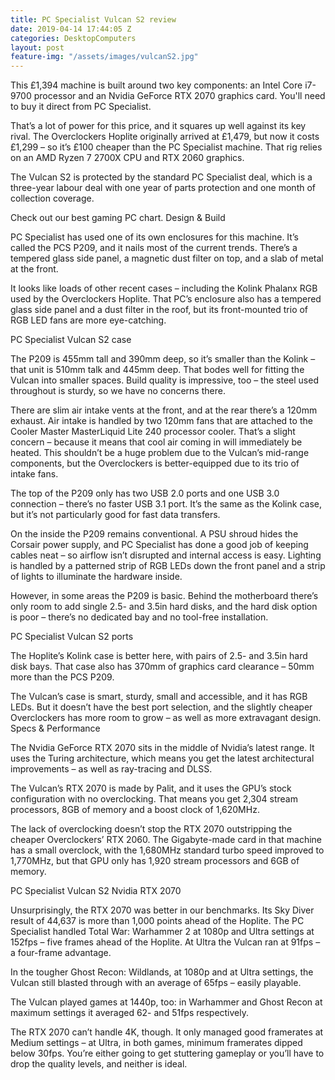 ```yaml
---
title: PC Specialist Vulcan S2 review
date: 2019-04-14 17:44:05 Z
categories: DesktopComputers
layout: post
feature-img: "/assets/images/vulcanS2.jpg"
---
```




This £1,394 machine is built around two key components: an Intel Core i7-9700 processor and an Nvidia GeForce RTX 2070 graphics card. You'll need to buy it direct from PC Specialist.

That’s a lot of power for this price, and it squares up well against its key rival. The Overclockers Hoplite originally arrived at £1,479, but now it costs £1,299 – so it’s £100 cheaper than the PC Specialist machine. That rig relies on an AMD Ryzen 7 2700X CPU and RTX 2060 graphics.

The Vulcan S2 is protected by the standard PC Specialist deal, which is a three-year labour deal with one year of parts protection and one month of collection coverage.

Check out our best gaming PC chart.
Design & Build

PC Specialist has used one of its own enclosures for this machine. It’s called the PCS P209, and it nails most of the current trends. There’s a tempered glass side panel, a magnetic dust filter on top, and a slab of metal at the front.

It looks like loads of other recent cases – including the Kolink Phalanx RGB used by the Overclockers Hoplite. That PC’s enclosure also has a tempered glass side panel and a dust filter in the roof, but its front-mounted trio of RGB LED fans are more eye-catching.

PC Specialist Vulcan S2 case

The P209 is 455mm tall and 390mm deep, so it’s smaller than the Kolink – that unit is 510mm talk and 445mm deep. That bodes well for fitting the Vulcan into smaller spaces. Build quality is impressive, too – the steel used throughout is sturdy, so we have no concerns there.

There are slim air intake vents at the front, and at the rear there’s a 120mm exhaust. Air intake is handled by two 120mm fans that are attached to the Cooler Master MasterLiquid Lite 240 processor cooler. That’s a slight concern – because it means that cool air coming in will immediately be heated. This shouldn’t be a huge problem due to the Vulcan’s mid-range components, but the Overclockers is better-equipped due to its trio of intake fans.

The top of the P209 only has two USB 2.0 ports and one USB 3.0 connection – there’s no faster USB 3.1 port. It’s the same as the Kolink case, but it’s not particularly good for fast data transfers.

On the inside the P209 remains conventional. A PSU shroud hides the Corsair power supply, and PC Specialist has done a good job of keeping cables neat – so airflow isn’t disrupted and internal access is easy. Lighting is handled by a patterned strip of RGB LEDs down the front panel and a strip of lights to illuminate the hardware inside.

However, in some areas the P209 is basic. Behind the motherboard there’s only room to add single 2.5- and 3.5in hard disks, and the hard disk option is poor – there’s no dedicated bay and no tool-free installation.

PC Specialist Vulcan S2 ports

The Hoplite’s Kolink case is better here, with pairs of 2.5- and 3.5in hard disk bays. That case also has 370mm of graphics card clearance – 50mm more than the PCS P209.

The Vulcan’s case is smart, sturdy, small and accessible, and it has RGB LEDs. But it doesn’t have the best port selection, and the slightly cheaper Overclockers has more room to grow – as well as more extravagant design.
Specs & Performance

The Nvidia GeForce RTX 2070 sits in the middle of Nvidia’s latest range. It uses the Turing architecture, which means you get the latest architectural improvements – as well as ray-tracing and DLSS.

The Vulcan’s RTX 2070 is made by Palit, and it uses the GPU’s stock configuration with no overclocking. That means you get 2,304 stream processors, 8GB of memory and a boost clock of 1,620MHz.

The lack of overclocking doesn’t stop the RTX 2070 outstripping the cheaper Overclockers’ RTX 2060. The Gigabyte-made card in that machine has a small overclock, with the 1,680MHz standard turbo speed improved to 1,770MHz, but that GPU only has 1,920 stream processors and 6GB of memory.

PC Specialist Vulcan S2 Nvidia RTX 2070

Unsurprisingly, the RTX 2070 was better in our benchmarks. Its Sky Diver result of 44,637 is more than 1,000 points ahead of the Hoplite. The PC Specialist handled Total War: Warhammer 2 at 1080p and Ultra settings at 152fps – five frames ahead of the Hoplite. At Ultra the Vulcan ran at 91fps – a four-frame advantage.

In the tougher Ghost Recon: Wildlands, at 1080p and at Ultra settings, the Vulcan still blasted through with an average of 65fps – easily playable.

The Vulcan played games at 1440p, too: in Warhammer and Ghost Recon at maximum settings it averaged 62- and 51fps respectively.

The RTX 2070 can’t handle 4K, though. It only managed good framerates at Medium settings – at Ultra, in both games, minimum framerates dipped below 30fps. You’re either going to get stuttering gameplay or you’ll have to drop the quality levels, and neither is ideal.